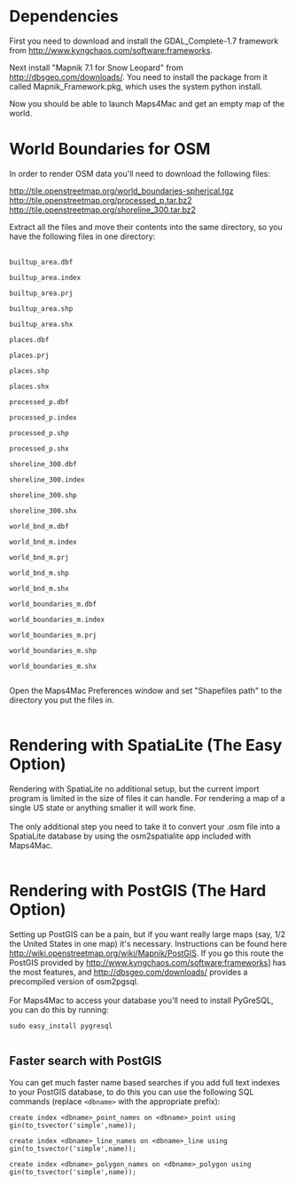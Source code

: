 # Dependencies #

First you need to download and install the
GDAL\_Complete-1.7 framework from http://www.kyngchaos.com/software:frameworks.

Next install "Mapnik 7.1 for Snow Leopard" from http://dbsgeo.com/downloads/. You need to install the package from it called Mapnik\_Framework.pkg, which uses the system python install.

Now you should be able to launch Maps4Mac and get an empty map of the world.

# World Boundaries for OSM #

In order to render OSM data you'll need to download the following files:

http://tile.openstreetmap.org/world_boundaries-spherical.tgz<br>
<a href='http://tile.openstreetmap.org/processed_p.tar.bz2'>http://tile.openstreetmap.org/processed_p.tar.bz2</a><br>
<a href='http://tile.openstreetmap.org/shoreline_300.tar.bz2'>http://tile.openstreetmap.org/shoreline_300.tar.bz2</a><br>

Extract all the files and move their contents into the same directory, so you have the following files in one directory:<br>
<br>
<pre><code>builtup_area.dbf<br>
builtup_area.index<br>
builtup_area.prj<br>
builtup_area.shp<br>
builtup_area.shx<br>
places.dbf<br>
places.prj<br>
places.shp<br>
places.shx<br>
processed_p.dbf<br>
processed_p.index<br>
processed_p.shp<br>
processed_p.shx<br>
shoreline_300.dbf<br>
shoreline_300.index<br>
shoreline_300.shp<br>
shoreline_300.shx<br>
world_bnd_m.dbf<br>
world_bnd_m.index<br>
world_bnd_m.prj<br>
world_bnd_m.shp<br>
world_bnd_m.shx<br>
world_boundaries_m.dbf<br>
world_boundaries_m.index<br>
world_boundaries_m.prj<br>
world_boundaries_m.shp<br>
world_boundaries_m.shx<br>
</code></pre>

Open the Maps4Mac Preferences window and set "Shapefiles path" to the directory you put the files in.<br>
<br>
<h1>Rendering with SpatiaLite (The Easy Option)</h1>
Rendering with SpatiaLite no additional setup, but the current import program is limited in the size of files it can handle. For rendering a map of a single US state or anything smaller it will work fine.<br>
<br>
The only additional step you need to take it to convert your .osm file into a SpatiaLite database by using the osm2spatialite app included with Maps4Mac.<br>
<br>
<h1>Rendering with PostGIS (The Hard Option)</h1>
Setting up PostGIS can be a pain, but if you want really large maps (say, 1/2 the United States in one map) it's necessary. Instructions can be found here <a href='http://wiki.openstreetmap.org/wiki/Mapnik/PostGIS'>http://wiki.openstreetmap.org/wiki/Mapnik/PostGIS</a>. If you go this route the PostGIS provided by <a href='http://www.kyngchaos.com/software:frameworks'>http://www.kyngchaos.com/software:frameworks</a>] has the most features, and <a href='http://dbsgeo.com/downloads/'>http://dbsgeo.com/downloads/</a> provides a precompiled version of osm2pgsql.<br>
<br>
For Maps4Mac to access your database you'll need to install PyGreSQL, you can do this by running:<br>
<pre><code>sudo easy_install pygresql<br>
</code></pre>

<h2>Faster search with PostGIS</h2>
You can get much faster name based searches if you add full text indexes to your PostGIS database, to do this you can use the following SQL commands (replace <code>&lt;dbname&gt;</code> with the appropriate prefix):<br>
<pre><code>create index &lt;dbname&gt;_point_names on &lt;dbname&gt;_point using gin(to_tsvector('simple',name));<br>
create index &lt;dbname&gt;_line_names on &lt;dbname&gt;_line using gin(to_tsvector('simple',name));<br>
create index &lt;dbname&gt;_polygon_names on &lt;dbname&gt;_polygon using gin(to_tsvector('simple',name));<br>
</code></pre>